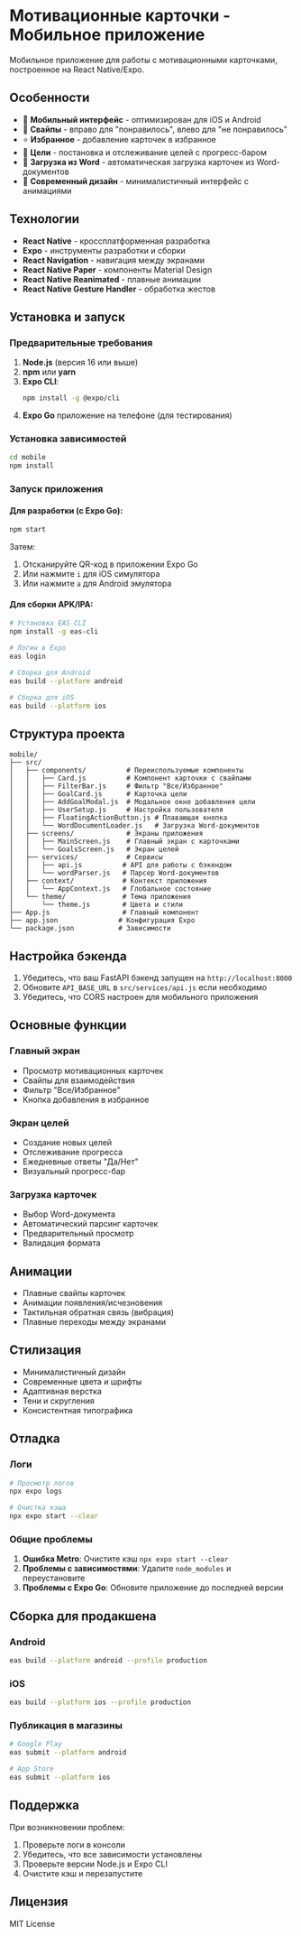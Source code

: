 # Мотивационные карточки - Мобильное приложение

Мобильное приложение для работы с мотивационными карточками, построенное на React Native/Expo.

## Особенности

- 📱 **Мобильный интерфейс** - оптимизирован для iOS и Android
- 🎯 **Свайпы** - вправо для "понравилось", влево для "не понравилось"
- ⭐ **Избранное** - добавление карточек в избранное
- 🎯 **Цели** - постановка и отслеживание целей с прогресс-баром
- 📄 **Загрузка из Word** - автоматическая загрузка карточек из Word-документов
- 🎨 **Современный дизайн** - минималистичный интерфейс с анимациями

## Технологии

- **React Native** - кроссплатформенная разработка
- **Expo** - инструменты разработки и сборки
- **React Navigation** - навигация между экранами
- **React Native Paper** - компоненты Material Design
- **React Native Reanimated** - плавные анимации
- **React Native Gesture Handler** - обработка жестов

## Установка и запуск

### Предварительные требования

1. **Node.js** (версия 16 или выше)
2. **npm** или **yarn**
3. **Expo CLI**:
   ```bash
   npm install -g @expo/cli
   ```
4. **Expo Go** приложение на телефоне (для тестирования)

### Установка зависимостей

```bash
cd mobile
npm install
```

### Запуск приложения

#### Для разработки (с Expo Go):

```bash
npm start
```

Затем:
1. Отсканируйте QR-код в приложении Expo Go
2. Или нажмите `i` для iOS симулятора
3. Или нажмите `a` для Android эмулятора

#### Для сборки APK/IPA:

```bash
# Установка EAS CLI
npm install -g eas-cli

# Логин в Expo
eas login

# Сборка для Android
eas build --platform android

# Сборка для iOS
eas build --platform ios
```

## Структура проекта

```
mobile/
├── src/
│   ├── components/          # Переиспользуемые компоненты
│   │   ├── Card.js          # Компонент карточки с свайпами
│   │   ├── FilterBar.js     # Фильтр "Все/Избранное"
│   │   ├── GoalCard.js      # Карточка цели
│   │   ├── AddGoalModal.js  # Модальное окно добавления цели
│   │   ├── UserSetup.js     # Настройка пользователя
│   │   ├── FloatingActionButton.js # Плавающая кнопка
│   │   └── WordDocumentLoader.js   # Загрузка Word-документов
│   ├── screens/             # Экраны приложения
│   │   ├── MainScreen.js    # Главный экран с карточками
│   │   └── GoalsScreen.js   # Экран целей
│   ├── services/            # Сервисы
│   │   ├── api.js          # API для работы с бэкендом
│   │   └── wordParser.js   # Парсер Word-документов
│   ├── context/            # Контекст приложения
│   │   └── AppContext.js   # Глобальное состояние
│   └── theme/              # Тема приложения
│       └── theme.js        # Цвета и стили
├── App.js                  # Главный компонент
├── app.json               # Конфигурация Expo
└── package.json           # Зависимости
```

## Настройка бэкенда

1. Убедитесь, что ваш FastAPI бэкенд запущен на `http://localhost:8000`
2. Обновите `API_BASE_URL` в `src/services/api.js` если необходимо
3. Убедитесь, что CORS настроен для мобильного приложения

## Основные функции

### Главный экран
- Просмотр мотивационных карточек
- Свайпы для взаимодействия
- Фильтр "Все/Избранное"
- Кнопка добавления в избранное

### Экран целей
- Создание новых целей
- Отслеживание прогресса
- Ежедневные ответы "Да/Нет"
- Визуальный прогресс-бар

### Загрузка карточек
- Выбор Word-документа
- Автоматический парсинг карточек
- Предварительный просмотр
- Валидация формата

## Анимации

- Плавные свайпы карточек
- Анимации появления/исчезновения
- Тактильная обратная связь (вибрация)
- Плавные переходы между экранами

## Стилизация

- Минималистичный дизайн
- Современные цвета и шрифты
- Адаптивная верстка
- Тени и скругления
- Консистентная типографика

## Отладка

### Логи
```bash
# Просмотр логов
npx expo logs

# Очистка кэша
npx expo start --clear
```

### Общие проблемы

1. **Ошибка Metro**: Очистите кэш `npx expo start --clear`
2. **Проблемы с зависимостями**: Удалите `node_modules` и переустановите
3. **Проблемы с Expo Go**: Обновите приложение до последней версии

## Сборка для продакшена

### Android
```bash
eas build --platform android --profile production
```

### iOS
```bash
eas build --platform ios --profile production
```

### Публикация в магазины
```bash
# Google Play
eas submit --platform android

# App Store
eas submit --platform ios
```

## Поддержка

При возникновении проблем:
1. Проверьте логи в консоли
2. Убедитесь, что все зависимости установлены
3. Проверьте версии Node.js и Expo CLI
4. Очистите кэш и перезапустите

## Лицензия

MIT License
